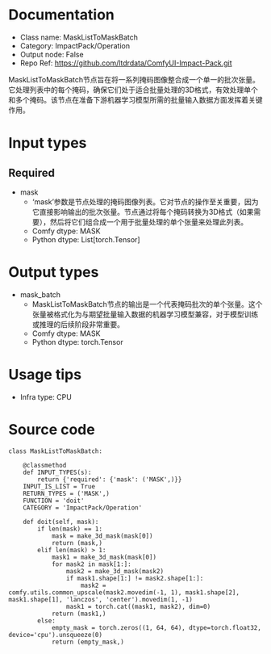 # Documentation
- Class name: MaskListToMaskBatch
- Category: ImpactPack/Operation
- Output node: False
- Repo Ref: https://github.com/ltdrdata/ComfyUI-Impact-Pack.git

MaskListToMaskBatch节点旨在将一系列掩码图像整合成一个单一的批次张量。它处理列表中的每个掩码，确保它们处于适合批量处理的3D格式，有效处理单个和多个掩码。该节点在准备下游机器学习模型所需的批量输入数据方面发挥着关键作用。

# Input types
## Required
- mask
    - ‘mask’参数是节点处理的掩码图像列表。它对节点的操作至关重要，因为它直接影响输出的批次张量。节点通过将每个掩码转换为3D格式（如果需要），然后将它们组合成一个用于批量处理的单个张量来处理此列表。
    - Comfy dtype: MASK
    - Python dtype: List[torch.Tensor]

# Output types
- mask_batch
    - MaskListToMaskBatch节点的输出是一个代表掩码批次的单个张量。这个张量被格式化为与期望批量输入数据的机器学习模型兼容，对于模型训练或推理的后续阶段非常重要。
    - Comfy dtype: MASK
    - Python dtype: torch.Tensor

# Usage tips
- Infra type: CPU

# Source code
```
class MaskListToMaskBatch:

    @classmethod
    def INPUT_TYPES(s):
        return {'required': {'mask': ('MASK',)}}
    INPUT_IS_LIST = True
    RETURN_TYPES = ('MASK',)
    FUNCTION = 'doit'
    CATEGORY = 'ImpactPack/Operation'

    def doit(self, mask):
        if len(mask) == 1:
            mask = make_3d_mask(mask[0])
            return (mask,)
        elif len(mask) > 1:
            mask1 = make_3d_mask(mask[0])
            for mask2 in mask[1:]:
                mask2 = make_3d_mask(mask2)
                if mask1.shape[1:] != mask2.shape[1:]:
                    mask2 = comfy.utils.common_upscale(mask2.movedim(-1, 1), mask1.shape[2], mask1.shape[1], 'lanczos', 'center').movedim(1, -1)
                mask1 = torch.cat((mask1, mask2), dim=0)
            return (mask1,)
        else:
            empty_mask = torch.zeros((1, 64, 64), dtype=torch.float32, device='cpu').unsqueeze(0)
            return (empty_mask,)
```